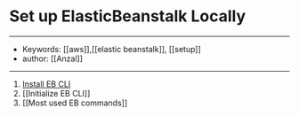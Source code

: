# Set up ElasticBeanstalk Locally
---
- Keywords: [[aws]],[[elastic beanstalk]], [[setup]]
- author: [[Anzal]]
---
1. [Install EB CLI](https://docs.aws.amazon.com/elasticbeanstalk/latest/dg/eb-cli3-install-osx.html)
2. [[Initialize EB CLI]]
3. [[Most used EB commands]]